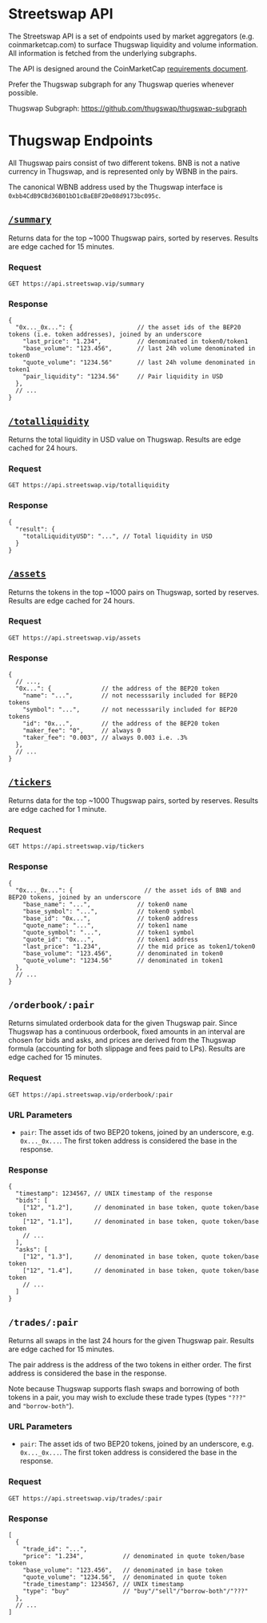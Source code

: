 # Streetswap API

The Streetswap API is a set of endpoints used by market aggregators (e.g. coinmarketcap.com) to surface Thugswap liquidity
and volume information. All information is fetched from the underlying subgraphs.

The API is designed around the CoinMarketCap
[requirements document](https://docs.google.com/document/d/1S4urpzUnO2t7DmS_1dc4EL4tgnnbTObPYXvDeBnukCg).

Prefer the Thugswap subgraph for any Thugswap queries whenever possible.

Thugswap Subgraph: https://github.com/thugswap/thugswap-subgraph

# Thugswap Endpoints

All Thugswap pairs consist of two different tokens. BNB is not a native currency in Thugswap, and is represented
only by WBNB in the pairs.

The canonical WBNB address used by the Thugswap interface is `0xbb4CdB9CBd36B01bD1cBaEBF2De08d9173bc095c`.

## [`/summary`](https://api.streetswap.vip/summary)

Returns data for the top ~1000 Thugswap pairs, sorted by reserves.
Results are edge cached for 15 minutes.

### Request

`GET https://api.streetswap.vip/summary`

### Response

```json5
{
  "0x..._0x...": {                  // the asset ids of the BEP20 tokens (i.e. token addresses), joined by an underscore
    "last_price": "1.234",          // denominated in token0/token1
    "base_volume": "123.456",       // last 24h volume denominated in token0
    "quote_volume": "1234.56"       // last 24h volume denominated in token1
    "pair_liquidity": "1234.56"     // Pair liquidity in USD
  },
  // ...
}
```

## [`/totalliquidity`](https://api.streetswap.vip/totalliquidity)

Returns the total liquidity in USD value on Thugswap.
Results are edge cached for 24 hours.

### Request

`GET https://api.streetswap.vip/totalliquidity`

### Response

```json5
{
  "result": {
    "totalLiquidityUSD": "...", // Total liquidity in USD
  }
}
```

## [`/assets`](https://api.streetswap.vip/assets)

Returns the tokens in the top ~1000 pairs on Thugswap, sorted by reserves.
Results are edge cached for 24 hours.

### Request

`GET https://api.streetswap.vip/assets`

### Response

```json5
{
  // ...,
  "0x...": {              // the address of the BEP20 token
    "name": "...",        // not necesssarily included for BEP20 tokens
    "symbol": "...",      // not necesssarily included for BEP20 tokens
    "id": "0x...",        // the address of the BEP20 token
    "maker_fee": "0",     // always 0
    "taker_fee": "0.003", // always 0.003 i.e. .3%
  },
  // ...
}
```

## [`/tickers`](https://api.streetswap.vip/tickers)

Returns data for the top ~1000 Thugswap pairs, sorted by reserves.
Results are edge cached for 1 minute.

### Request

`GET https://api.streetswap.vip/tickers`

### Response

```json5
{
  "0x..._0x...": {                    // the asset ids of BNB and BEP20 tokens, joined by an underscore
    "base_name": "...",             // token0 name
    "base_symbol": "...",           // token0 symbol
    "base_id": "0x...",             // token0 address
    "quote_name": "...",            // token1 name
    "quote_symbol": "...",          // token1 symbol
    "quote_id": "0x...",            // token1 address
    "last_price": "1.234",          // the mid price as token1/token0
    "base_volume": "123.456",       // denominated in token0
    "quote_volume": "1234.56"       // denominated in token1
  },
  // ...
}
```

## `/orderbook/:pair`

Returns simulated orderbook data for the given Thugswap pair.
Since Thugswap has a continuous orderbook, fixed amounts in an interval are chosen for bids and asks,
and prices are derived from the Thugswap formula (accounting for both slippage and fees paid to LPs).
Results are edge cached for 15 minutes.

### Request

`GET https://api.streetswap.vip/orderbook/:pair`

### URL Parameters

- `pair`: The asset ids of two BEP20 tokens, joined by an underscore, e.g. `0x..._0x...`. The first token address is considered the base in the response.

### Response

```json5
{
  "timestamp": 1234567, // UNIX timestamp of the response
  "bids": [
    ["12", "1.2"],      // denominated in base token, quote token/base token
    ["12", "1.1"],      // denominated in base token, quote token/base token
    // ...
  ],
  "asks": [
    ["12", "1.3"],      // denominated in base token, quote token/base token
    ["12", "1.4"],      // denominated in base token, quote token/base token
    // ...
  ]
}
```

## `/trades/:pair`

Returns all swaps in the last 24 hours for the given Thugswap pair.
Results are edge cached for 15 minutes.

The pair address is the address of the two tokens in either order.
The first address is considered the base in the response.

Note because Thugswap supports flash swaps and borrowing of both tokens in a pair, you may wish to exclude these
trade types (types `"???"` and `"borrow-both"`).

### URL Parameters

- `pair`: The asset ids of two BEP20 tokens, joined by an underscore, e.g. `0x..._0x...`. The first token address is considered the base in the response.

### Request

`GET https://api.streetswap.vip/trades/:pair`

### Response

```json5
[
  {
    "trade_id": "...",
    "price": "1.234",           // denominated in quote token/base token
    "base_volume": "123.456",   // denominated in base token
    "quote_volume": "1234.56",  // denominated in quote token
    "trade_timestamp": 1234567, // UNIX timestamp
    "type": "buy"               // "buy"/"sell"/"borrow-both"/"???"
  },
  // ...
]
```
